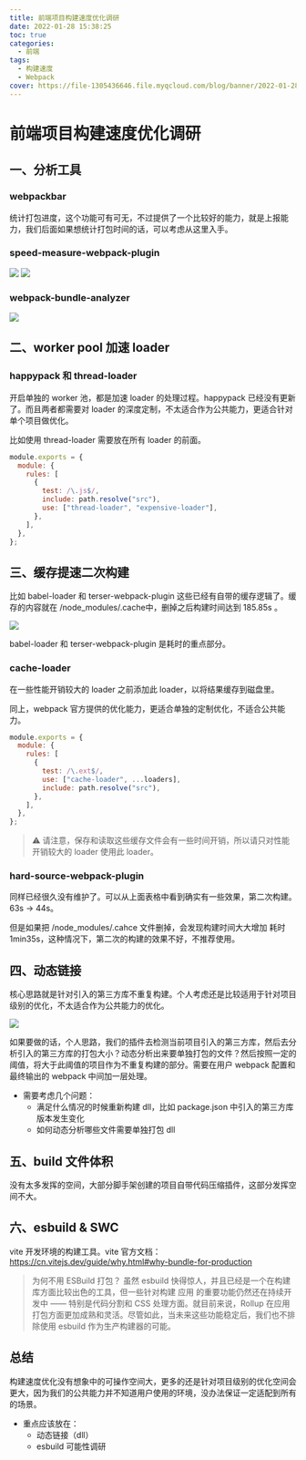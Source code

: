 ```yaml
---
title: 前端项目构建速度优化调研
date: 2022-01-28 15:38:25
toc: true
categories:
  - 前端
tags:
  - 构建速度
  - Webpack
cover: https://file-1305436646.file.myqcloud.com/blog/banner/2022-01-28.webp
---
```


# 前端项目构建速度优化调研

## 一、分析工具

### webpackbar

统计打包进度，这个功能可有可无，不过提供了一个比较好的能力，就是上报能力，我们后面如果想统计打包时间的话，可以考虑从这里入手。

### speed-measure-webpack-plugin

![](https://file-1305436646.file.myqcloud.com/blog/2022-01-28/1-1.png)
![](https://file-1305436646.file.myqcloud.com/blog/2022-01-28/1-2.png)

### webpack-bundle-analyzer

![](https://file-1305436646.file.myqcloud.com/blog/2022-01-28/1-3.png)

## 二、worker pool 加速 loader

### happypack 和 thread-loader

开启单独的 worker 池，都是加速 loader 的处理过程。happypack 已经没有更新了。而且两者都需要对 loader 的深度定制，不太适合作为公共能力，更适合针对单个项目做优化。

比如使用 thread-loader 需要放在所有 loader 的前面。

```js
module.exports = {
  module: {
    rules: [
      {
        test: /\.js$/,
        include: path.resolve("src"),
        use: ["thread-loader", "expensive-loader"],
      },
    ],
  },
};
```

## 三、缓存提速二次构建

比如 babel-loader 和 terser-webpack-plugin 这些已经有自带的缓存逻辑了。缓存的内容就在 /node_modules/.cache中，删掉之后构建时间达到 185.85s 。

![](https://file-1305436646.file.myqcloud.com/blog/2022-01-28/3-1.png)

babel-loader 和 terser-webpack-plugin 是耗时的重点部分。

### cache-loader

在一些性能开销较大的 loader 之前添加此 loader，以将结果缓存到磁盘里。

同上，webpack 官方提供的优化能力，更适合单独的定制优化，不适合公共能力。

```js
module.exports = {
  module: {
    rules: [
      {
        test: /\.ext$/,
        use: ["cache-loader", ...loaders],
        include: path.resolve("src"),
      },
    ],
  },
};
```

> ⚠️ 请注意，保存和读取这些缓存文件会有一些时间开销，所以请只对性能开销较大的 loader 使用此 loader。

### hard-source-webpack-plugin

同样已经很久没有维护了。可以从上面表格中看到确实有一些效果，第二次构建。63s -> 44s。

但是如果把 /node_modules/.cahce 文件删掉，会发现构建时间大大增加 耗时 1min35s，这种情况下，第二次的构建的效果不好，不推荐使用。

## 四、动态链接

核心思路就是针对引入的第三方库不重复构建。个人考虑还是比较适用于针对项目级别的优化，不太适合作为公共能力的优化。

![](https://file-1305436646.file.myqcloud.com/blog/2022-01-28/4-1.png)

如果要做的话，个人思路，我们的插件去检测当前项目引入的第三方库，然后去分析引入的第三方库的打包大小？动态分析出来要单独打包的文件？然后按照一定的阈值，将大于此阈值的项目作为不重复构建的部分。需要在用户 webpack 配置和最终输出的 webpack 中间加一层处理。

- 需要考虑几个问题：
  - 满足什么情况的时候重新构建 dll，比如 package.json 中引入的第三方库版本发生变化
  - 如何动态分析哪些文件需要单独打包 dll

## 五、build 文件体积

没有太多发挥的空间，大部分脚手架创建的项目自带代码压缩插件，这部分发挥空间不大。

## 六、esbuild & SWC

vite 开发环境的构建工具。vite 官方文档：https://cn.vitejs.dev/guide/why.html#why-bundle-for-production

> 为何不用 ESBuild 打包？ 虽然 esbuild 快得惊人，并且已经是一个在构建库方面比较出色的工具，但一些针对构建 应用 的重要功能仍然还在持续开发中 —— 特别是代码分割和 CSS 处理方面。就目前来说，Rollup 在应用打包方面更加成熟和灵活。尽管如此，当未来这些功能稳定后，我们也不排除使用 esbuild 作为生产构建器的可能。

## 总结

构建速度优化没有想象中的可操作空间大，更多的还是针对项目级别的优化空间会更大，因为我们的公共能力并不知道用户使用的环境，没办法保证一定适配到所有的场景。

- 重点应该放在：
  - 动态链接（dll）
  - esbuild 可能性调研
